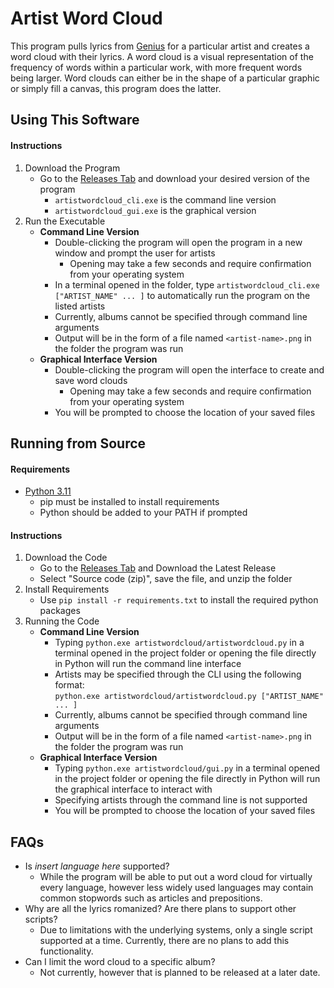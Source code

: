 # Artist Word Cloud
This program pulls lyrics from [Genius](https://genius.com/) for a particular artist and creates a word cloud with their lyrics.
A word cloud is a visual representation of the frequency of words within a particular work, with more frequent words being larger.
Word clouds can either be in the shape of a particular graphic or simply fill a canvas, this program does the latter.

## Using This Software

#### Instructions
1. Download the Program
   * Go to the [Releases Tab](https://github.com/nicholassaylor/Artist-Word-Cloud/releases) and download your desired version of the program
     * `artistwordcloud_cli.exe` is the command line version
     * `artistwordcloud_gui.exe` is the graphical version
2. Run the Executable
   * **Command Line Version**
      * Double-clicking the program will open the program in a new window and prompt the user for artists
        * Opening may take a few seconds and require confirmation from your operating system
      * In a terminal opened in the folder, type `artistwordcloud_cli.exe ["ARTIST_NAME" ... ]` to automatically run the program on the listed artists
      * Currently, albums cannot be specified through command line arguments
      * Output will be in the form of a file named `<artist-name>.png` in the folder the program was run
   * **Graphical Interface Version**
     * Double-clicking the program will open the interface to create and save word clouds
       * Opening may take a few seconds and require confirmation from your operating system
     *  You will be prompted to choose the location of your saved files

## Running from Source

#### Requirements
* [Python 3.11](https://www.python.org/downloads/release/python-3119/)
  * pip must be installed to install requirements
  * Python should be added to your PATH if prompted

#### Instructions
1. Download the Code
   * Go to the [Releases Tab](https://github.com/nicholassaylor/Artist-Word-Cloud/releases) and Download the Latest Release
   * Select "Source code (zip)", save the file, and unzip the folder
2. Install Requirements
   * Use `pip install -r requirements.txt` to install the required python packages
3. Running the Code
   * **Command Line Version** 
     * Typing `python.exe artistwordcloud/artistwordcloud.py` in a terminal opened in the project folder or opening the file directly in Python will run the command line interface
     * Artists may be specified through the CLI using the following format:  
     `python.exe artistwordcloud/artistwordcloud.py ["ARTIST_NAME" ... ]`
     * Currently, albums cannot be specified through command line arguments
     * Output will be in the form of a file named `<artist-name>.png` in the folder the program was run
   * **Graphical Interface Version**
     * Typing `python.exe artistwordcloud/gui.py` in a terminal opened in the project folder or opening the file directly in Python will run the graphical interface to interact with
     * Specifying artists through the command line is not supported
     * You will be prompted to choose the location of your saved files

## FAQs
* Is *insert language here* supported?
  * While the program will be able to put out a word cloud for virtually every language, however less widely used languages may contain common stopwords such as articles and prepositions.
* Why are all the lyrics romanized? Are there plans to support other scripts?
  * Due to limitations with the underlying systems, only a single script supported at a time. Currently, there are no plans to add this functionality.
* Can I limit the word cloud to a specific album?
  * Not currently, however that is planned to be released at a later date.
